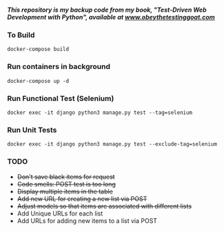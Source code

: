 ##### This repository is my backup code from my book, "Test-Driven Web Development with Python", available at www.obeythetestinggoat.com

### To Build
```
docker-compose build
```

### Run containers in background
```
docker-compose up -d
```

### Run Functional Test (Selenium)
```
docker exec -it django python3 manage.py test --tag=selenium 
```

### Run Unit Tests
```
docker exec -it django python3 manage.py test --exclude-tag=selenium 
```

### TODO

  * ~~Don't save black items for request~~
  * ~~Code smells: POST test is too long~~
  * ~~Display multiple items in the table~~
  * ~~Add new URL for creating a new list via POST~~
  * ~~Adjust models so that items are associated with different lists~~
  * Add Unique URLs for each list
  * Add URLs for adding new items to a list via POST
